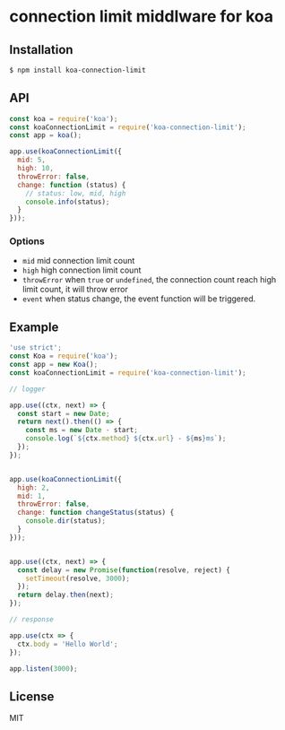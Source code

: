 # connection limit middlware for koa

## Installation

```bash
$ npm install koa-connection-limit
```

## API

```js
const koa = require('koa');
const koaConnectionLimit = require('koa-connection-limit');
const app = koa();

app.use(koaConnectionLimit({
  mid: 5,
  high: 10,
  throwError: false,
  change: function (status) {
    // status: low, mid, high
    console.info(status);
  }
}));
```
### Options

- `mid` mid connection limit count
- `high` high connection limit count
- `throwError` when `true` or `undefined`, the connection count reach high limit count, it will throw error
- `event` when status change, the event function will be triggered.


## Example

```js
'use strict';
const Koa = require('koa');
const app = new Koa();
const koaConnectionLimit = require('koa-connection-limit');

// logger

app.use((ctx, next) => {
  const start = new Date;
  return next().then(() => {
    const ms = new Date - start;
    console.log(`${ctx.method} ${ctx.url} - ${ms}ms`);
  });
});


app.use(koaConnectionLimit({
  high: 2,
  mid: 1,
  throwError: false,
  change: function changeStatus(status) {
    console.dir(status);
  }
}));


app.use((ctx, next) => {
  const delay = new Promise(function(resolve, reject) {
    setTimeout(resolve, 3000);
  });
  return delay.then(next);
});

// response

app.use(ctx => {
  ctx.body = 'Hello World';
});

app.listen(3000);
```


## License

MIT
